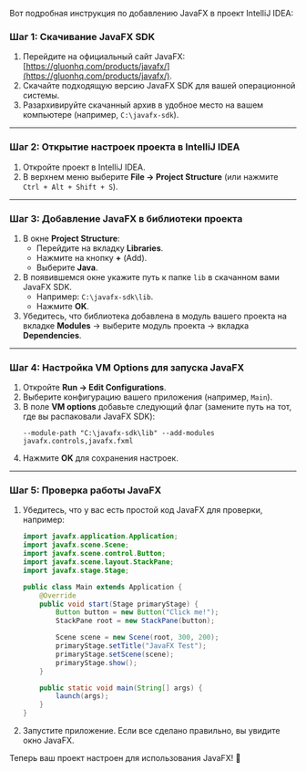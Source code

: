 Вот подробная инструкция по добавлению JavaFX в проект IntelliJ IDEA:

### Шаг 1: Скачивание JavaFX SDK
1. Перейдите на официальный сайт JavaFX: [https://gluonhq.com/products/javafx/](https://gluonhq.com/products/javafx/).
2. Скачайте подходящую версию JavaFX SDK для вашей операционной системы.
3. Разархивируйте скачанный архив в удобное место на вашем компьютере (например, `C:\javafx-sdk`).

---

### Шаг 2: Открытие настроек проекта в IntelliJ IDEA
1. Откройте проект в IntelliJ IDEA.
2. В верхнем меню выберите **File → Project Structure** (или нажмите `Ctrl + Alt + Shift + S`).

---

### Шаг 3: Добавление JavaFX в библиотеки проекта
1. В окне **Project Structure**:
   - Перейдите на вкладку **Libraries**.
   - Нажмите на кнопку **+** (Add).
   - Выберите **Java**.
2. В появившемся окне укажите путь к папке `lib` в скачанном вами JavaFX SDK.
   - Например: `C:\javafx-sdk\lib`.
   - Нажмите **OK**.
3. Убедитесь, что библиотека добавлена в модуль вашего проекта на вкладке **Modules** → выберите модуль проекта → вкладка **Dependencies**.

---

### Шаг 4: Настройка VM Options для запуска JavaFX
1. Откройте **Run → Edit Configurations**.
2. Выберите конфигурацию вашего приложения (например, `Main`).
3. В поле **VM options** добавьте следующий флаг (замените путь на тот, где вы распаковали JavaFX SDK):
   ```
   --module-path "C:\javafx-sdk\lib" --add-modules javafx.controls,javafx.fxml
   ```
4. Нажмите **OK** для сохранения настроек.

---

### Шаг 5: Проверка работы JavaFX
1. Убедитесь, что у вас есть простой код JavaFX для проверки, например:

   ```java
   import javafx.application.Application;
   import javafx.scene.Scene;
   import javafx.scene.control.Button;
   import javafx.scene.layout.StackPane;
   import javafx.stage.Stage;

   public class Main extends Application {
       @Override
       public void start(Stage primaryStage) {
           Button button = new Button("Click me!");
           StackPane root = new StackPane(button);

           Scene scene = new Scene(root, 300, 200);
           primaryStage.setTitle("JavaFX Test");
           primaryStage.setScene(scene);
           primaryStage.show();
       }

       public static void main(String[] args) {
           launch(args);
       }
   }
   ```

2. Запустите приложение. Если все сделано правильно, вы увидите окно JavaFX.

Теперь ваш проект настроен для использования JavaFX! 🚀